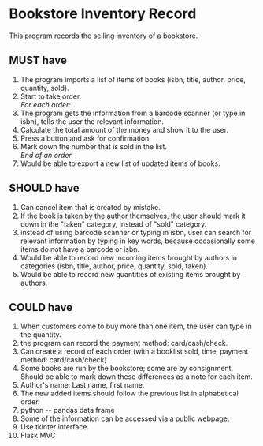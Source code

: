 # Bookstore Inventory Record

This program records the selling inventory of a bookstore. 

## MUST have
1. The program imports a list of items of books (isbn, title, author, price, quantity, sold).
2. Start to take order.  <br />
*For each order:*
3. The program gets the information from a barcode scanner (or type in isbn), tells the user the relevant information.  
4. Calculate the total amount of the money and show it to the user.
5. Press a button and ask for confirmation.
6. Mark down the number that is sold in the list.   <br />
*End of an order*
7. Would be able to export a new list of updated items of books.

## SHOULD have
1. Can cancel item that is created by mistake.  
2. If the book is taken by the author themselves, the user should mark it down in the "taken" category, instead of "sold" category.
3. instead of using barcode scanner or typing in isbn, user can search for relevant information by typing in key words, because occasionally some items do not have a barcode or isbn.
4. Would be able to record new incoming items brought by authors in categories (isbn, title, author, price, quantity, sold, taken).
5. Would be able to record new quantities of existing items brought by authors.


## COULD have
1. When customers come to buy more than one item, the user can type in the quantity.
2. the program can record the payment method: card/cash/check.
3. Can create a record of each order (with a booklist sold, time, payment method: card/cash/check)
4. Some books are run by the bookstore; some are by consignment. Should be able to mark down these differences as a note for each item.
5. Author's name: Last name, first name.
6. The new added items should follow the previous list in alphabetical order.
7. python -- pandas  data frame
8. Some of the information can be accessed via a public webpage. 
9. Use tkinter interface.  
10. Flask MVC
